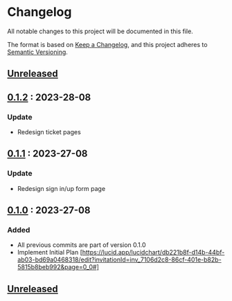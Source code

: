 # Changelog

All notable changes to this project will be documented in this file.

The format is based on [Keep a Changelog](https://keepachangelog.com),
and this project adheres to [Semantic Versioning](https://semver.org).

## [Unreleased]

## [0.1.2] : 2023-28-08

### Update

- Redesign ticket pages

## [0.1.1] : 2023-27-08

### Update

- Redesign sign in/up form page

## [0.1.0] : 2023-27-08

### Added

- All previous commits are part of version 0.1.0
- Implement Initial Plan [https://lucid.app/lucidchart/db221b8f-d14b-44bf-ab03-bd69a0468318/edit?invitationId=inv_7106d2c8-86cf-401e-b82b-5815b8beb992&page=0_0#]

## [Unreleased]
[unreleased]: https://github.com/danrayfr/unified/branch/development#diff
[0.1.2]: https://github.com/danrayfr/unified/pull/3
[0.1.1]: https://github.com/danrayfr/unified/pull/1
[0.1.0]: https://github.com/danrayfr/unified
